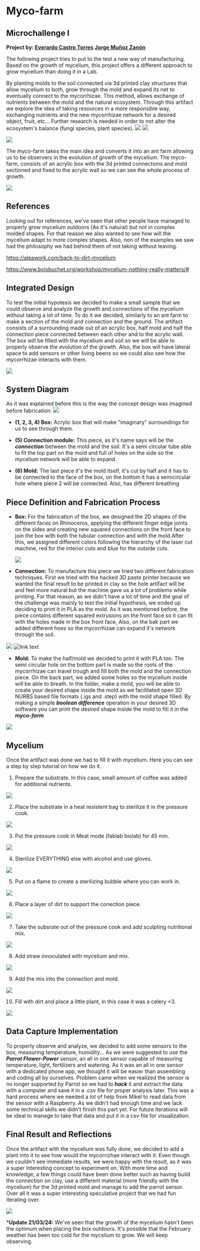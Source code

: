# Myco-farm
## Microchallenge I
**Project by:
[Everardo Castro Torres](https://everardocastro.github.io/mdef1/)
[Jorge Muñoz Zanón](https://jmuozan.github.io/mdef-website/)**

The following project tries to put to the test a new way of manufacturing. Based on the growth of mycelium, this project offers a different approach to grow mycelium than doing it in a Lab.

By planting molds to the soil connected via 3d printed clay structures that allow mycelium to both, grow through the mold and expand its net to eventually connect to the mycorrhizae. This method, allows exchange of nutrients between the mold and the natural ecosystem. Through this artifact we explore the idea of taking resources in a more responsible way, exchanging nutrients and the new mycorrhizae network for a desired object, fruit, etc...
Further research is needed in order to not alter the ecosystem's balance (fungi species, plant species).
![](./IMGS/Concept_references/sketch_1.png)
![](./IMGS/Concept_references/sketch_2.png)

![](./IMGS/Concept_references/sketch_3.JPG)

The myco-farm takes the main idea and converts it into an ant farm allowing us to be observers in the evolution of growth of the mycelium. The myco-farm, consists of an acrylic box with the 3d printed connections and mold sectioned and fixed to the acrylic wall so we can see the whole process of growth.

![](./IMGS/Concept_references/sketch_4.JPG)

## References 

Looking out for references, we've seen that other people have managed to properly grow mycelium outdoors (As it's natural) but not in complex molded shapes. For that reason we also wanted to see how will the mycelium adapt to more complex shapes. Also, non of the examples we saw had the philosophy we had behind them of not taking without leaving.

https://aleawork.com/back-to-dirt-mycelium

https://www.boisbuchet.org/workshop/mycelium-nothing-really-matters/#

## Integrated Design

To test the initial hypotesis we decided to make a small sample that we could observe and analyze the growth and connections of the mycelium without taking a lot of time. To do it we decided, similarly to an ant farm to make a section of the mold and connection and the ground. The artifact consists of a surrounding made out of an acrylic box, half mold and half the connection piece connected between each other and to the acrylic wall. The box will be filled with the mycelium and soil so we will be able to properly observe the evolution of the growth. Also, the box will have lateral space to add sensors or other living beens so we could also see how the mycorrhizae interacts with them.

![](./IMGS/3D_Renders/Myco-Farm.46.png)

## System Diagram

As it was explained before this is the way the concept design was imagined before fabrication:
![](./IMGS/3D_Renders/Exploded.png)

- **(1, 2, 3, 4) Box:** Acrylic box that will make "imaginary" surroundings for us to see through them.

- **(5) Connection module:** This piece, as it's name says will be the ***connection*** between the mold and the soil. It's a semi circular tube able to fit the top part on the mold and full of holes on the side so the mycelium network will be able to expand.

- **(6) Mold:** The last piece it's the mold itself, it's cut by half and it has to be connected to the face of the box, on the bottom it has a semicircular hole where piece 2 will be connected. Also, has different breathing 


## Piece Definition and Fabrication Process

- **Box:** For the fabrication of the box, we designed the 2D shapes of the different faces on Rhinoceros, applying the different finger edge joints on the sides and creating new squared connections on the front face to join the box with both the tubular connection and with the mold.After this, we assigned different colors following the hierarchy of the laser cut machine, red for the interior cuts and blue for the outside cuts.

  ![](./IMGS/Laser_Cut/IMG_5977.jpg)

- **Connection:** To manufacture this piece we tried two different fabrication techniques. First we tried with the hacked 3D paste printer because we wanted the final result to be printed in clay so the hole artifact will be and feel more natural but the machine gave us a lot of problems while printing. For that reason, as we didn't have a lot of time and the goal of the challenge was mainly to test the initial hypothesis, we ended up deciding to print it in PLA as the mold. 
As it was mentioned before, the piece contains different squared extrusions on the front face so it can fit with the holes made in the box front face, Also, on the bak part we added different hoes so the mycorrhizae can expand it's network through the soil.

![](./IMGS/3D_print/IMG_3253.JPG)
![link text](./IMGS/3D_print/IMG_5966.jpg)

- **Mold:** To make the half/mold we decided to print it with PLA too. The semi circular hole on the bottom part is made so the roots of the mycorrhizae can travel trough and fill both the mold and the connection piece. On the back part, we added some holes so the mycelium inside will be able to breath. In the folder, make a mold, you will be able to create your desired shape inside the mold as we facilitated open 3D NURBS based file formats (.igs and .step) with the mold shape filled. By making a simple ***boolean difference*** operation in your desired 3D software you can print the desired shape inside the mold to fiti it in the ***myco-farm***

![](./IMGS/3D_print/2.jpg)

## Mycelium

Once the artifact was done we had to fill it with mycelium. Here you can see a step by step tutorial on how we do it.


1. Prepare the substrate. In this case, small amount of coffee was added for additional nutrients.

![](./IMGS/Mycelium/1.jpg)

2. Place the substrate in a heat resistent bag to sterilize it in the pressure cook.

![](./IMGS/Mycelium/3.jpg)

3. Put the pressure cook in Meat mode (fablab biolab) for 45 min.

![](./IMGS/Mycelium/4.jpg)

4. Sterilize EVERYTHING else with alcohol and use gloves.

![](./IMGS/Mycelium/5.jpg)

5. Put on a flame to create a sterilizing bubble where you can work in.

![](./IMGS/Mycelium/6.jpg)

6. Place a layer of dirt to support the conection piece.

![](./IMGS/Mycelium/8.jpg)

7. Take the subsrate out of the pressure cook and add sculpting nutritional mix.

![](./IMGS/Mycelium/9.jpg)

8. Add straw innoculated with mycelium and mix.

![](./IMGS/Mycelium/10.jpg)

9. Add the mix into the connection and mold.

![](./IMGS/Mycelium/11.jpg)

10. Fill with dirt and place a little plant, in this case it was a celery <3.

![](./IMGS/Mycelium/11.jpg)

## Data Capture Implementation

To properly observe and analyze, we decided to add some sensors to the box, measuring temperature, humidity... As we were suggested to use the ***Parrot Flower-Power*** sensor, an all in one sensor capable of measuring temperature, light, fertilizers and watering. As it was an all in one sensor with a dedicated phone app, we thought it will be easier than assembling and coding all by ourselves. Problem came when we realized the sensor is no longer supported by Parrot so we had to ***hack*** it and extract the data with a computer and save it in a .csv file for proper analysis later. This was a hard process where we needed a lot of help from Mikel to read data from the sensor with a Raspberry. As we didn't had enough time and we lack some technical skills we didn't finish this part yet. For future iterations will be ideal to manage to take that data and put it in a csv file for visualization.

## Final Result and Reflections

Once the artifact with the mycelium was fully done, we decided to add a plant into it to see how would the mycorrizhae interact with it. Even though we couldn't see immediate results, we were happy with the result, as it was a super interesting concept to experiment on. With more time and knowledge, a few things could have been done better such as having build the connection on clay, use a different material (more friendly with the mycelium) for the 3d printed mold and manage to add the parrot sensor. Over all it was a super interesting speculative project that we had fun iterating over.

![](./IMGS/Final/Final.jpeg)

***Update 21/03/24:** We've seen that the growth of the mycelium hasn't been the optimum when placing the box outdoors. It's possible that the February weather has been too cold for the mycelium to grow. We will keep observing.

